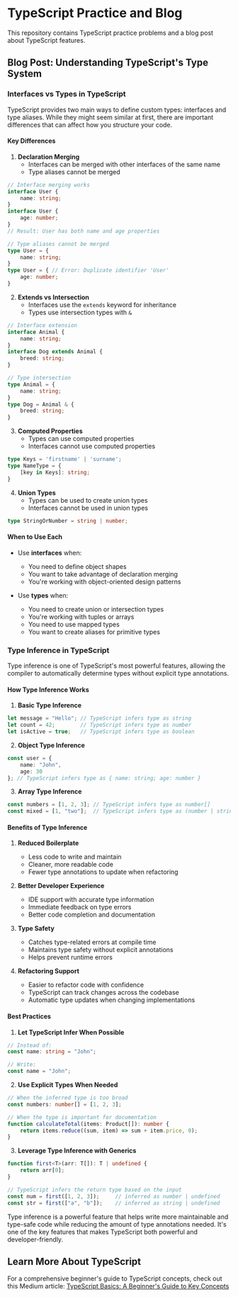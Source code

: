 # TypeScript Practice and Blog

This repository contains TypeScript practice problems and a blog post about TypeScript features.

## Blog Post: Understanding TypeScript's Type System

### Interfaces vs Types in TypeScript

TypeScript provides two main ways to define custom types: interfaces and type aliases. While they might seem similar at first, there are important differences that can affect how you structure your code.

#### Key Differences

1. **Declaration Merging**
   - Interfaces can be merged with other interfaces of the same name
   - Type aliases cannot be merged

```typescript
// Interface merging works
interface User {
    name: string;
}
interface User {
    age: number;
}
// Result: User has both name and age properties

// Type aliases cannot be merged
type User = {
    name: string;
}
type User = { // Error: Duplicate identifier 'User'
    age: number;
}
```

2. **Extends vs Intersection**
   - Interfaces use the `extends` keyword for inheritance
   - Types use intersection types with `&`

```typescript
// Interface extension
interface Animal {
    name: string;
}
interface Dog extends Animal {
    breed: string;
}

// Type intersection
type Animal = {
    name: string;
}
type Dog = Animal & {
    breed: string;
}
```

3. **Computed Properties**
   - Types can use computed properties
   - Interfaces cannot use computed properties

```typescript
type Keys = 'firstname' | 'surname';
type NameType = {
    [key in Keys]: string;
}
```

4. **Union Types**
   - Types can be used to create union types
   - Interfaces cannot be used in union types

```typescript
type StringOrNumber = string | number;
```

#### When to Use Each

- Use **interfaces** when:
  - You need to define object shapes
  - You want to take advantage of declaration merging
  - You're working with object-oriented design patterns

- Use **types** when:
  - You need to create union or intersection types
  - You're working with tuples or arrays
  - You need to use mapped types
  - You want to create aliases for primitive types

### Type Inference in TypeScript

Type inference is one of TypeScript's most powerful features, allowing the compiler to automatically determine types without explicit type annotations.

#### How Type Inference Works

1. **Basic Type Inference**
```typescript
let message = "Hello"; // TypeScript infers type as string
let count = 42;        // TypeScript infers type as number
let isActive = true;   // TypeScript infers type as boolean
```

2. **Object Type Inference**
```typescript
const user = {
    name: "John",
    age: 30
}; // TypeScript infers type as { name: string; age: number }
```

3. **Array Type Inference**
```typescript
const numbers = [1, 2, 3]; // TypeScript infers type as number[]
const mixed = [1, "two"];  // TypeScript infers type as (number | string)[]
```

#### Benefits of Type Inference

1. **Reduced Boilerplate**
   - Less code to write and maintain
   - Cleaner, more readable code
   - Fewer type annotations to update when refactoring

2. **Better Developer Experience**
   - IDE support with accurate type information
   - Immediate feedback on type errors
   - Better code completion and documentation

3. **Type Safety**
   - Catches type-related errors at compile time
   - Maintains type safety without explicit annotations
   - Helps prevent runtime errors

4. **Refactoring Support**
   - Easier to refactor code with confidence
   - TypeScript can track changes across the codebase
   - Automatic type updates when changing implementations

#### Best Practices

1. **Let TypeScript Infer When Possible**
```typescript
// Instead of:
const name: string = "John";

// Write:
const name = "John";
```

2. **Use Explicit Types When Needed**
```typescript
// When the inferred type is too broad
const numbers: number[] = [1, 2, 3];

// When the type is important for documentation
function calculateTotal(items: Product[]): number {
    return items.reduce((sum, item) => sum + item.price, 0);
}
```

3. **Leverage Type Inference with Generics**
```typescript
function first<T>(arr: T[]): T | undefined {
    return arr[0];
}

// TypeScript infers the return type based on the input
const num = first([1, 2, 3]);     // inferred as number | undefined
const str = first(["a", "b"]);    // inferred as string | undefined
```

Type inference is a powerful feature that helps write more maintainable and type-safe code while reducing the amount of type annotations needed. It's one of the key features that makes TypeScript both powerful and developer-friendly.



## Learn More About TypeScript

For a comprehensive beginner's guide to TypeScript concepts, check out this Medium article:
[TypeScript Basics: A Beginner's Guide to Key Concepts](https://medium.com/@ayshaismail021/typescript-basics-a-beginners-guide-to-key-concepts-23d458469cfa)

